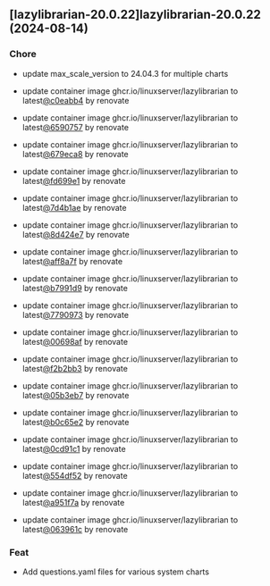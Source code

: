 

## [lazylibrarian-20.0.22]lazylibrarian-20.0.22 (2024-08-14)

### Chore



- update max_scale_version to 24.04.3 for multiple charts

- update container image ghcr.io/linuxserver/lazylibrarian to latest[@c0eabb4](https://github.com/c0eabb4) by renovate

- update container image ghcr.io/linuxserver/lazylibrarian to latest[@6590757](https://github.com/6590757) by renovate

- update container image ghcr.io/linuxserver/lazylibrarian to latest[@679eca8](https://github.com/679eca8) by renovate

- update container image ghcr.io/linuxserver/lazylibrarian to latest[@fd699e1](https://github.com/fd699e1) by renovate

- update container image ghcr.io/linuxserver/lazylibrarian to latest[@7d4b1ae](https://github.com/7d4b1ae) by renovate

- update container image ghcr.io/linuxserver/lazylibrarian to latest[@8d424e7](https://github.com/8d424e7) by renovate

- update container image ghcr.io/linuxserver/lazylibrarian to latest[@aff8a7f](https://github.com/aff8a7f) by renovate

- update container image ghcr.io/linuxserver/lazylibrarian to latest[@b7991d9](https://github.com/b7991d9) by renovate

- update container image ghcr.io/linuxserver/lazylibrarian to latest[@7790973](https://github.com/7790973) by renovate

- update container image ghcr.io/linuxserver/lazylibrarian to latest[@00698af](https://github.com/00698af) by renovate

- update container image ghcr.io/linuxserver/lazylibrarian to latest[@f2b2bb3](https://github.com/f2b2bb3) by renovate

- update container image ghcr.io/linuxserver/lazylibrarian to latest[@05b3eb7](https://github.com/05b3eb7) by renovate

- update container image ghcr.io/linuxserver/lazylibrarian to latest[@b0c65e2](https://github.com/b0c65e2) by renovate

- update container image ghcr.io/linuxserver/lazylibrarian to latest[@0cd91c1](https://github.com/0cd91c1) by renovate

- update container image ghcr.io/linuxserver/lazylibrarian to latest[@554df52](https://github.com/554df52) by renovate

- update container image ghcr.io/linuxserver/lazylibrarian to latest[@a951f7a](https://github.com/a951f7a) by renovate

- update container image ghcr.io/linuxserver/lazylibrarian to latest[@063961c](https://github.com/063961c) by renovate

### Feat



- Add questions.yaml files for various system charts